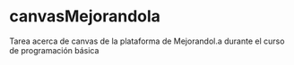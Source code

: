 canvasMejorandola
=================

Tarea acerca de canvas de la plataforma de Mejorandol.a durante el curso de programación básica
